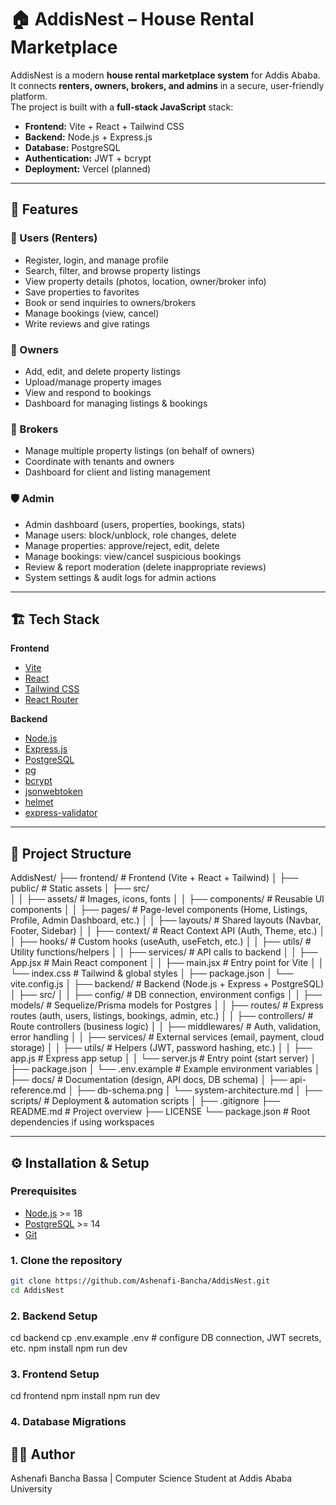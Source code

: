  # 🏠 AddisNest – House Rental Marketplace

AddisNest is a modern **house rental marketplace system** for Addis Ababa.  
It connects **renters, owners, brokers, and admins** in a secure, user-friendly platform.  
The project is built with a **full-stack JavaScript** stack:

- **Frontend:** Vite + React + Tailwind CSS  
- **Backend:** Node.js + Express.js  
- **Database:** PostgreSQL  
- **Authentication:** JWT + bcrypt  
- **Deployment:** Vercel (planned)

---

## 🚀 Features

### 👤 Users (Renters)
- Register, login, and manage profile  
- Search, filter, and browse property listings  
- View property details (photos, location, owner/broker info)  
- Save properties to favorites  
- Book or send inquiries to owners/brokers  
- Manage bookings (view, cancel)  
- Write reviews and give ratings  

### 🏡 Owners
- Add, edit, and delete property listings  
- Upload/manage property images  
- View and respond to bookings  
- Dashboard for managing listings & bookings  

### 🤝 Brokers
- Manage multiple property listings (on behalf of owners)  
- Coordinate with tenants and owners  
- Dashboard for client and listing management  

### 🛡️ Admin
- Admin dashboard (users, properties, bookings, stats)  
- Manage users: block/unblock, role changes, delete  
- Manage properties: approve/reject, edit, delete  
- Manage bookings: view/cancel suspicious bookings  
- Review & report moderation (delete inappropriate reviews)  
- System settings & audit logs for admin actions  

---

## 🏗️ Tech Stack

**Frontend**
- [Vite](https://vitejs.dev/)  
- [React](https://react.dev/)  
- [Tailwind CSS](https://tailwindcss.com/)
- [React Router](https://reactrouter.com/) 

**Backend**
- [Node.js](https://nodejs.org/) 
- [Express.js](https://expressjs.com/)
- [PostgreSQL](https://www.postgresql.org/)
- [pg](https://www.npmjs.com/package/pg)  
- [bcrypt](https://www.npmjs.com/package/bcrypt) 
- [jsonwebtoken](https://www.npmjs.com/package/jsonwebtoken) 
- [helmet](https://helmetjs.github.io/) 
- [express-validator](https://express-validator.github.io/) 

---

## 📂 Project Structure

AddisNest/
├── frontend/                   # Frontend (Vite + React + Tailwind)
│   ├── public/                 # Static assets
│   ├── src/                    
│   │   ├── assets/             # Images, icons, fonts
│   │   ├── components/         # Reusable UI components
│   │   ├── pages/              # Page-level components (Home, Listings, Profile, Admin Dashboard, etc.)
│   │   ├── layouts/            # Shared layouts (Navbar, Footer, Sidebar)
│   │   ├── context/            # React Context API (Auth, Theme, etc.)
│   │   ├── hooks/              # Custom hooks (useAuth, useFetch, etc.)
│   │   ├── utils/              # Utility functions/helpers
│   │   ├── services/           # API calls to backend
│   │   ├── App.jsx             # Main React component
│   │   ├── main.jsx            # Entry point for Vite
│   │   └── index.css           # Tailwind & global styles
│   ├── package.json
│   └── vite.config.js
│
├── backend/                    # Backend (Node.js + Express + PostgreSQL)
│   ├── src/
│   │   ├── config/             # DB connection, environment configs
│   │   ├── models/             # Sequelize/Prisma models for Postgres
│   │   ├── routes/             # Express routes (auth, users, listings, bookings, admin, etc.)
│   │   ├── controllers/        # Route controllers (business logic)
│   │   ├── middlewares/        # Auth, validation, error handling
│   │   ├── services/           # External services (email, payment, cloud storage)
│   │   ├── utils/              # Helpers (JWT, password hashing, etc.)
│   │   ├── app.js              # Express app setup
│   │   └── server.js           # Entry point (start server)
│   ├── package.json
│   └── .env.example            # Example environment variables
│
├── docs/                       # Documentation (design, API docs, DB schema)
│   ├── api-reference.md
│   ├── db-schema.png
│   └── system-architecture.md
│
├── scripts/                    # Deployment & automation scripts
│
├── .gitignore
├── README.md                   # Project overview
├── LICENSE
└── package.json                # Root dependencies if using workspaces


---

## ⚙️ Installation & Setup

### Prerequisites
- [Node.js](https://nodejs.org/) >= 18
- [PostgreSQL](https://www.postgresql.org/) >= 14
- [Git](https://git-scm.com/)

### 1. Clone the repository
```bash
git clone https://github.com/Ashenafi-Bancha/AddisNest.git
cd AddisNest
```
### 2. Backend Setup
cd backend
cp .env.example .env   # configure DB connection, JWT secrets, etc.
npm install
npm run dev

### 3. Frontend Setup
cd frontend
npm install
npm run dev

### 4. Database Migrations



## 👨‍💻 Author
Ashenafi Bancha Bassa | Computer Science Student at Addis Ababa University
